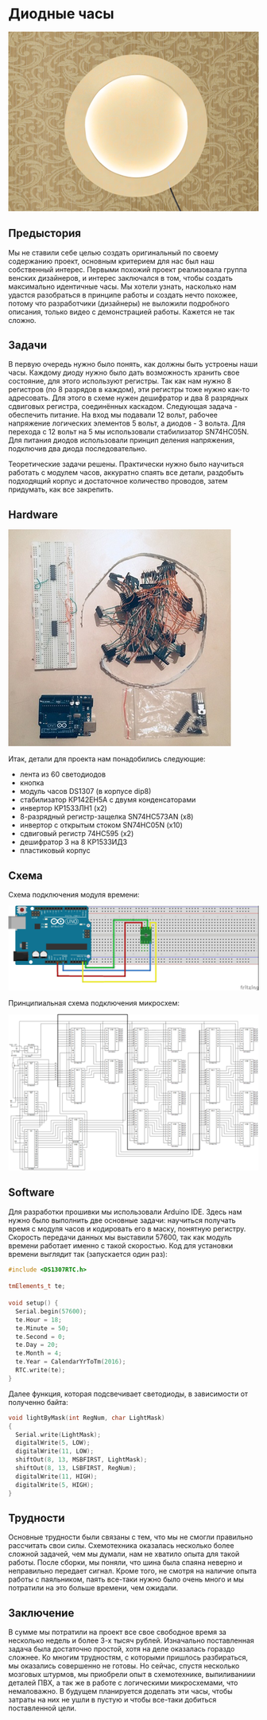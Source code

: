 # Диодные часы
![Здесь должно быть фото часов!](https://github.com/tokelau/mobile_robots/blob/master/chasy.jpg)
## Предыстория
Мы не ставили себе целью создать оригинальный по своему содержанию проект, основным критерием для нас был наш собственный интерес. Первыми похожий проект реализовала группа венских дизайнеров, и интерес заключался в том, чтобы создать максимально идентичные часы. Мы хотели узнать, насколько нам удастся разобраться в принципе работы и создать нечто похожее, потому что разработчики (дизайнеры) не выложили подробного описания, только видео с демонстрацией работы. Кажется не так сложно. 
## Задачи
В первую очередь нужно было понять, как должны быть устроены наши часы. Каждому диоду нужно было дать возможность хранить свое состояние, для этого используют регистры. Так как нам нужно 8 регистров (по 8 разрядов в каждом), эти регистры тоже нужно как-то адресовать. Для этого в схеме нужен дешифратор и два 8 разрядных сдвиговых регистра, соединённых каскадом. 
Следующая задача - обеспечить питание. На вход мы подавали 12 вольт, рабочее напряжение логических элементов 5 вольт, а диодов - 3 вольта. Для перехода с 12 вольт на 5 мы использовали стабилизатор SN74HC05N. Для питания диодов использовали принцип деления напряжения, подключив два диода последовательно.

Теоретические задачи решены. Практически нужно было научиться работать с модулем часов, аккуратно спаять все детали, раздобыть подходящий корпус и достаточное количество проводов, затем придумать, как все закрепить.
## Hardware

![Фото с деталями](https://github.com/tokelau/mobile_robots/blob/master/details.jpg)

Итак, детали для проекта нам понадобились следующие:
* лента из 60 светодиодов
* кнопка
* модуль часов DS1307 (в корпусе dip8)
* стабилизатор КР142ЕН5А с двумя конденсаторами
* инвертор КР1533ЛН1 (x2)
* 8-разрядный регистр-защелка SN74HC573АN (х8)
* инвертор с открытым стоком SN74HC05N (х10)
* сдвиговый регистр 74HC595 (x2)
* дешифратор 3 на 8 КР1533ИД3
* пластиковый корпус
## Схема

Схема подключения модуля времени: 

![Здесь должна быть схема на макетной плате!](https://github.com/tokelau/mobile_robots/blob/master/scheme_bb.jpg)

Принципиальная схема подключения микросхем: 

![Здесь должна быть схема](https://github.com/tokelau/mobile_robots/blob/master/scheme.png)
## Software
Для разработки прошивки мы использовали Arduino IDE. Здесь нам нужно было выполнить две основные задачи: научиться получать время с модуля часов и кодировать его в маску, понятную регистру. Скорость передачи данных мы выставили 57600, так как модуль времени работает именно с такой скоростью.
Код для установки времени выглядит так (запускается один раз): 
```c++
#include <DS1307RTC.h>

tmElements_t te;

void setup() {
  Serial.begin(57600);
  te.Hour = 18;
  te.Minute = 50;
  te.Second = 0;
  te.Day = 20; 
  te.Month = 4; 
  te.Year = CalendarYrToTm(2016); 
  RTC.write(te);
}
```

Далее функция, которая подсвечивает светодиоды, в зависимости от полученно байта:
```c++
void lightByMask(int RegNum, char LightMask)
{
  Serial.write(LightMask);
  digitalWrite(5, LOW);
  digitalWrite(11, LOW);
  shiftOut(8, 13, MSBFIRST, LightMask);
  shiftOut(8, 13, LSBFIRST, RegNum);
  digitalWrite(11, HIGH);
  digitalWrite(5, HIGH);
}
```
## Трудности
Основные трудности были связаны с тем, что мы не смогли правильно рассчитать свои силы. Схемотехника оказалась несколько более сложной задачей, чем мы думали, нам не хватило опыта для такой работы. После сборки, мы поняли, что шина была спаяна неверно и неправильно передает сигнал. Кроме того, не смотря на наличие опыта работы с паяльником, паять все-таки нужно было очень много и мы потратили на это больше времени, чем ожидали. 
## Заключение
В сумме мы потратили на проект все свое свободное время за несколько недель и более 3-х тысяч рублей. Изначально поставленная задача была достаточно простой, хотя на деле оказалась гораздо сложнее. Ко многим трудностям, с которыми пришлось разбираться, мы оказались совершенно не готовы. Но сейчас, спустя несколько мозговых штурмов, мы приобрели опыт в схемотехнике, выпиливаниии деталей ПВХ, а так же в работе с логическими микросхемами, что немаловажно. В будущем планируется доделать эти часы, чтобы затраты на них не ушли в пустую и чтобы все-таки добиться поставленной цели. 
